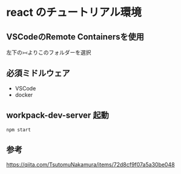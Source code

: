 # react のチュートリアル環境

## VSCodeのRemote Containersを使用
左下の`><`よりこのフォルダーを選択

## 必須ミドルウェア
* VSCode
* docker

## workpack-dev-server 起動

`npm start`

## 参考

https://qiita.com/TsutomuNakamura/items/72d8cf9f07a5a30be048